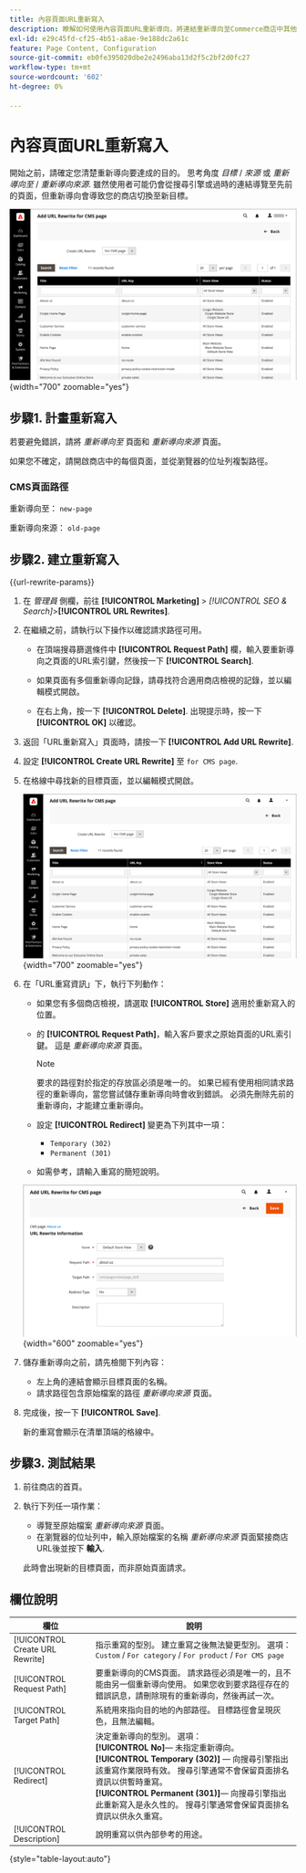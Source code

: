 ```yaml
---
title: 內容頁面URL重新寫入
description: 瞭解如何使用內容頁面URL重新導向，將連結重新導向至Commerce商店中其他內容頁面的URL。
exl-id: e29c45fd-cf25-4b51-a8ae-9e188dc2a61c
feature: Page Content, Configuration
source-git-commit: eb0fe395020dbe2e2496aba13d2f5c2bf2d0fc27
workflow-type: tm+mt
source-wordcount: '602'
ht-degree: 0%

---
```


# 內容頁面URL重新寫入

開始之前，請確定您清楚重新導向要達成的目的。 思考角度 _目標_ / _來源_ 或 _重新導向至_ / _重新導向來源_. 雖然使用者可能仍會從搜尋引擎或過時的連結導覽至先前的頁面，但重新導向會導致您的商店切換至新目標。

![URL重新寫入 — CMS頁面](./assets/url-rewrite-cms-page.png){width="700" zoomable="yes"}

## 步驟1. 計畫重新寫入

若要避免錯誤，請將 _重新導向至_ 頁面和 _重新導向來源_ 頁面。

如果您不確定，請開啟商店中的每個頁面，並從瀏覽器的位址列複製路徑。

### CMS頁面路徑

重新導向至： `new-page`

重新導向來源： `old-page`

## 步驟2. 建立重新寫入

{{url-rewrite-params}}

1. 在 _管理員_ 側欄，前往 **[!UICONTROL Marketing]** > _[!UICONTROL SEO & Search]_>**[!UICONTROL URL Rewrites]**.

1. 在繼續之前，請執行以下操作以確認請求路徑可用。

   - 在頂端搜尋篩選條件中 **[!UICONTROL Request Path]** 欄，輸入要重新導向之頁面的URL索引鍵，然後按一下 **[!UICONTROL Search]**.

   - 如果頁面有多個重新導向記錄，請尋找符合適用商店檢視的記錄，並以編輯模式開啟。

   - 在右上角，按一下 **[!UICONTROL Delete]**. 出現提示時，按一下 **[!UICONTROL OK]** 以確認。

1. 返回「URL重新寫入」頁面時，請按一下 **[!UICONTROL Add URL Rewrite]**.

1. 設定 **[!UICONTROL Create URL Rewrite]** 至 `for CMS page`.

1. 在格線中尋找新的目標頁面，並以編輯模式開啟。

   ![新增URL重寫 — 用於CMS頁面](./assets/url-rewrite-cms-page-add.png){width="700" zoomable="yes"}

1. 在「URL重寫資訊」下，執行下列動作：

   - 如果您有多個商店檢視，請選取 **[!UICONTROL Store]** 適用於重新寫入的位置。

   - 的 **[!UICONTROL Request Path]**，輸入客戶要求之原始頁面的URL索引鍵。 這是 _重新導向來源_ 頁面。

     >[!NOTE]
     >
     >要求的路徑對於指定的存放區必須是唯一的。 如果已經有使用相同請求路徑的重新導向，當您嘗試儲存重新導向時會收到錯誤。 必須先刪除先前的重新導向，才能建立重新導向。

   - 設定 **[!UICONTROL Redirect]** 變更為下列其中一項：

      - `Temporary (302)`
      - `Permanent (301)`

   - 如需參考，請輸入重寫的簡短說明。

   ![URL重寫資訊](./assets/url-rewrite-cms-page-information.png){width="600" zoomable="yes"}

1. 儲存重新導向之前，請先檢閱下列內容：

   - 左上角的連結會顯示目標頁面的名稱。
   - 請求路徑包含原始檔案的路徑 _重新導向來源_ 頁面。

1. 完成後，按一下 **[!UICONTROL Save]**.

   新的重寫會顯示在清單頂端的格線中。

## 步驟3. 測試結果

1. 前往商店的首頁。

1. 執行下列任一項作業：

   - 導覽至原始檔案 _重新導向來源_ 頁面。
   - 在瀏覽器的位址列中，輸入原始檔案的名稱 _重新導向來源_ 頁面緊接商店URL後並按下 **輸入**.

   此時會出現新的目標頁面，而非原始頁面請求。

## 欄位說明

| 欄位 | 說明 |
|--- |--- |
| [!UICONTROL Create URL Rewrite] | 指示重寫的型別。 建立重寫之後無法變更型別。 選項： `Custom` / `For category` / `For product` / `For CMS page` |
| [!UICONTROL Request Path] | 要重新導向的CMS頁面。 請求路徑必須是唯一的，且不能由另一個重新導向使用。 如果您收到要求路徑存在的錯誤訊息，請刪除現有的重新導向，然後再試一次。 |
| [!UICONTROL Target Path] | 系統用來指向目的地的內部路徑。 目標路徑會呈現灰色，且無法編輯。 |
| [!UICONTROL Redirect] | 決定重新導向的型別。 選項： <br/>**[!UICONTROL No]**— 未指定重新導向。<br/>**[!UICONTROL Temporary (302)]**  — 向搜尋引擎指出該重寫作業限時有效。 搜尋引擎通常不會保留頁面排名資訊以供暫時重寫。 <br/>**[!UICONTROL Permanent (301)]**— 向搜尋引擎指出此重新寫入是永久性的。 搜尋引擎通常會保留頁面排名資訊以供永久重寫。 |
| [!UICONTROL Description] | 說明重寫以供內部參考的用途。 |

{style="table-layout:auto"}
